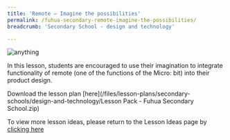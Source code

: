```yaml
---
title: 'Remote – Imagine the possibilities'
permalink: /fuhua-secondary-remote-imagine-the-possibilities/
breadcrumb: 'Secondary School - design and technology'

---
```



![anything](/images/in-schools/digital-maker/lesson-plans/secondary/fuhua-secondary.png)

In this lesson, students are encouraged to use their imagination to integrate functionality of remote (one of the functions of the Micro: bit) into their product design.

Download the lesson plan [here](/files/lesson-plans/secondary-schools/design-and-technology/Lesson Pack - Fuhua Secondary School.zip)

To view more lesson ideas, please return to the Lesson Ideas page by [clicking here](/in-schools/digital-maker/lesson-ideas-secondary/)
